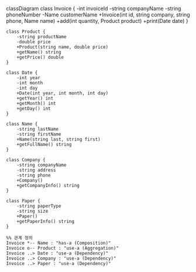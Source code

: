 classDiagram
    class Invoice {
        -int invoiceId
        -string companyName
        -string phoneNumber
        -Name customerName
        +Invoice(int id, string company, string phone, Name name)
        +add(int quantity, Product product)
        +print(Date date)
    }
    
    class Product {
        -string productName
        -double price
        +Product(string name, double price)
        +getName() string
        +getPrice() double
    }
    
    class Date {
        -int year
        -int month
        -int day
        +Date(int year, int month, int day)
        +getYear() int
        +getMonth() int
        +getDay() int
    }
    
    class Name {
        -string lastName
        -string firstName
        +Name(string last, string first)
        +getFullName() string
    }
    
    class Company {
        -string companyName
        -string address
        -string phone
        +Company()
        +getCompanyInfo() string
    }
    
    class Paper {
        -string paperType
        -string size
        +Paper()
        +getPaperInfo() string
    }
    
    %% 관계 정의
    Invoice *-- Name : "has-a (Composition)"
    Invoice o-- Product : "use-a (Aggregation)"
    Invoice ..> Date : "use-a (Dependency)"
    Invoice ..> Company : "use-a (Dependency)"
    Invoice ..> Paper : "use-a (Dependency)"